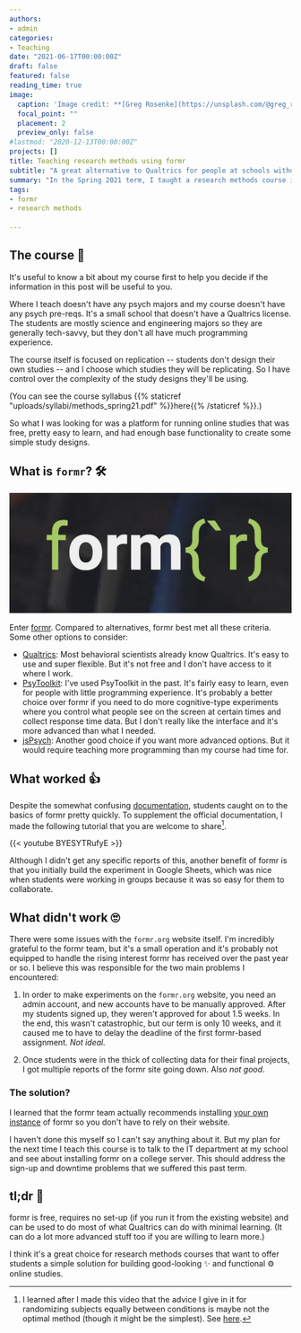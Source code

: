 ```yaml
---
authors:
- admin
categories:
- Teaching
date: "2021-06-17T00:00:00Z"
draft: false
featured: false
reading_time: true
image:
  caption: 'Image credit: **[Greg Rosenke](https://unsplash.com/@greg_rosenke?utm_source=unsplash&utm_medium=referral&utm_content=creditCopyText)** on **[Unsplash](https://unsplash.com/s/photos/build?utm_source=unsplash&utm_medium=referral&utm_content=creditCopyText)**.'
  focal_point: ""
  placement: 2
  preview_only: false
#lastmod: "2020-12-13T00:00:00Z"
projects: []
title: Teaching research methods using formr
subtitle: "A great alternative to Qualtrics for people at schools without access."
summary: "In the Spring 2021 term, I taught a research methods course in which students learned to build online studies using formr. I explain what worked, what didn't, and why I recommend using formr to others."
tags:
- formr
- research methods

---
```


## The course 🎒

It's useful to know a bit about my course first to help you decide if the information in this post will be useful to you.

Where I teach doesn't have any psych majors and my course doesn't have any psych pre-reqs. It's a small school that doesn't have a Qualtrics license. The students are mostly science and engineering majors so they are generally tech-savvy, but they don't all have much programming experience.

The course itself is focused on replication -- students don't design their own studies -- and I choose which studies they will be replicating. So I have control over the complexity of the study designs they'll be using.

(You can see the course syllabus {{% staticref "uploads/syllabi/methods_spring21.pdf" %}}here{{% /staticref %}}.)

So what I was looking for was a platform for running online studies that was free, pretty easy to learn, and had enough base functionality to create some simple study designs.

## What is `formr`? 🛠️

![formr](formr.png "formr")

Enter [formr](https://formr.org/). Compared to alternatives, formr best met all these criteria. Some other options to consider:

* [Qualtrics](https://www.qualtrics.com/): Most behavioral scientists already know Qualtrics. It's easy to use and super flexible. But it's not free and I don't have access to it where I work.
* [PsyToolkit](https://www.psytoolkit.org/): I've used PsyToolkit in the past. It's fairly easy to learn, even for people with little programming experience. It's probably a better choice over formr if you need to do more cognitive-type experiments where you control what people see on the screen at certain times and collect response time data. But I don't really like the interface and it's more advanced than what I needed.
* [jsPsych](https://www.jspsych.org/): Another good choice if you want more advanced options. But it would require teaching more programming than my course had time for.

## What worked 👍

Despite the somewhat confusing [documentation](https://formr.org/documentation), students caught on to the basics of formr pretty quickly. To supplement the official documentation, I made the following tutorial that you are welcome to share[^1].

[^1]: I learned after I made this video that the advice I give in it for randomizing subjects equally between conditions is maybe not the optimal method (though it might be the simplest). See [here](https://groups.google.com/g/formr/c/BRRxQi9pFhM/m/Hs2VyKCOAwAJ).

{{< youtube BYESYTRufyE >}}

Although I didn't get any specific reports of this, another benefit of formr is that you initially build the experiment in Google Sheets, which was nice when students were working in groups because it was so easy for them to collaborate.

## What didn't work 🙄

There were some issues with the `formr.org` website itself. I'm incredibly grateful to the formr team, but it's a small operation and it's probably not equipped to handle the rising interest formr has received over the past year or so. I believe this was responsible for the two main problems I encountered:

1. In order to make experiments on the `formr.org` website, you need an admin account, and new accounts have to be manually approved. After my students signed up, they weren't approved for about 1.5 weeks. In the end, this wasn't catastrophic, but our term is only 10 weeks, and it caused me to have to delay the deadline of the first formr-based assignment. *Not ideal.*

2. Once students were in the thick of collecting data for their final projects, I got multiple reports of the formr site going down. Also *not good*.

### The solution?

I learned that the formr team actually recommends installing [your own instance](https://github.com/rubenarslan/formr.org/blob/master/INSTALLATION.md) of formr so you don't have to rely on their website.

I haven't done this myself so I can't say anything about it. But my plan for the next time I teach this course is to talk to the IT department at my school and see about installing formr on a college server. This should address the sign-up and downtime problems that we suffered this past term.

## tl;dr 📔

formr is free, requires no set-up (if you run it from the existing website) and can be used to do most of what Qualtrics can do with minimal learning. (It can do a lot more advanced stuff too if you are willing to learn more.)

I think it's a great choice for research methods courses that want to offer students a simple solution for building good-looking ✨ and functional  ⚙️ online studies.

